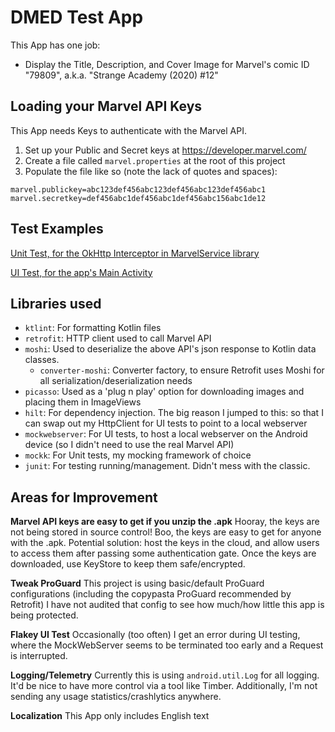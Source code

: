 # DMED Test App

This App has one job:
- Display the Title, Description, and Cover Image for Marvel's comic ID "79809", a.k.a. "Strange Academy (2020) #12"

## Loading your Marvel API Keys

This App needs Keys to authenticate with the Marvel API.

1. Set up your Public and Secret keys at https://developer.marvel.com/
2. Create a file called `marvel.properties` at the root of this project
3. Populate the file like so (note the lack of quotes and spaces):
```
marvel.publickey=abc123def456abc123def456abc123def456abc1
marvel.secretkey=def456abc1def456abc1def456abc156abc1de12
```

## Test Examples

[Unit Test, for the OkHttp Interceptor in MarvelService library](src/test/java/com/brianmartone/service/marvel/MarvelHttpInterceptorTest.kt)

[UI Test, for the app's Main Activity](src/androidTest/java/com/brianmartone/comicdisplay/ExampleInstrumentedTest.kt)

## Libraries used

- `ktlint`: For formatting Kotlin files
- `retrofit`: HTTP client used to call Marvel API
- `moshi`: Used to deserialize the above API's json response to Kotlin data classes.
    - `converter-moshi`: Converter factory, to ensure Retrofit uses Moshi for all serialization/deserialization needs
- `picasso`: Used as a 'plug n play' option for downloading images and placing them in ImageViews
- `hilt`: For dependency injection. The big reason I jumped to this: so that I can swap out my HttpClient for UI tests to point to a local webserver
- `mockwebserver`: For UI tests, to host a local webserver on the Android device (so I didn't need to use the real Marvel API)
- `mockk`: For Unit tests, my mocking framework of choice
- `junit`: For testing running/management. Didn't mess with the classic.

## Areas for Improvement

**Marvel API keys are easy to get if you unzip the .apk**
Hooray, the keys are not being stored in source control!
Boo, the keys are easy to get for anyone with the .apk.
Potential solution: host the keys in the cloud, and allow users to access them after passing some authentication gate. Once the keys are downloaded, use KeyStore to keep them safe/encrypted.

**Tweak ProGuard**
This project is using basic/default ProGuard configurations (including the copypasta ProGuard recommended by Retrofit)
I have not audited that config to see how much/how little this app is being protected.

**Flakey UI Test**
Occasionally (too often) I get an error during UI testing, where the MockWebServer seems to be terminated too early and a Request is interrupted.

**Logging/Telemetry**
Currently this is using `android.util.Log` for all logging. It'd be nice to have more control via a tool like Timber. Additionally, I'm not sending any usage statistics/crashlytics anywhere.

**Localization**
This App only includes English text
